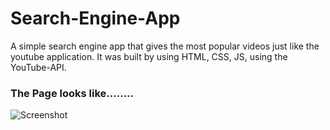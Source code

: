 # Search-Engine-App


A simple search engine app that gives the most popular videos just like the youtube application. It was built by using HTML, CSS, JS, using the YouTube-API.

### The Page looks like........

![Screenshot](https://github.com/kalpana123-1/Search-Engine-App/edit/main/Sc)

